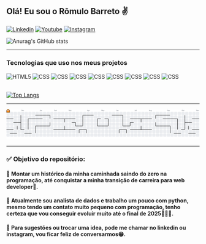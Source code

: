 ## Olá! Eu sou o Rômulo Barreto ✌️

[![Linkedin](https://img.shields.io/badge/LinkedIn-0077B5?style=for-the-badge&logo=linkedin&logoColor=white)](https://www.linkedin.com/in/romulobasilva/)
[![Youtube](https://img.shields.io/badge/YouTube-FF0000?style=for-the-badge&logo=youtube&logoColor=white)](https://www.youtube.com/@Romulobah)
[![Instagram](https://img.shields.io/badge/Instagram-E4405F?style=for-the-badge&logo=instagram&logoColor=white)](https://www.instagram.com/romulo_ba/)

![Anurag's GitHub stats](https://github-readme-stats.vercel.app/api?username=romulobarreto&show_icons=true&theme=radical)

<hr/>

### Tecnologias que uso nos meus projetos

<div style="display: inline_block">
    <img align="center" alt="HTML5" src="https://img.shields.io/badge/HTML5-E34F26?style=for-the-badge&logo=html5&logoColor=white"/>
    <img align="center" alt="CSS" src="https://img.shields.io/badge/CSS3-1572B6?style=for-the-badge&logo=css3&logoColor=white"/>
    <img align="center" alt="CSS" src="https://img.shields.io/badge/Bootstrap-563D7C?style=for-the-badge&logo=bootstrap&logoColor=white"/>
    <img align="center" alt="CSS" src="https://img.shields.io/badge/JavaScript-323330?style=for-the-badge&logo=javascript&logoColor=F7DF1E"/>
    <img align="center" alt="CSS" src="https://img.shields.io/badge/Vue.js-35495E?style=for-the-badge&logo=vue.js&logoColor=4FC08D"/>
    <img align="center" alt="CSS" src="https://img.shields.io/badge/Python-14354C?style=for-the-badge&logo=python&logoColor=white"/>
    <img align="center" alt="CSS" src="https://img.shields.io/badge/Django-092E20?style=for-the-badge&logo=django&logoColor=white"/>
    <img align="center" alt="CSS" src="https://img.shields.io/badge/MySQL-005C84?style=for-the-badge&logo=mysql&logoColor=white"/>
    <img align="center" alt="CSS" src="https://img.shields.io/badge/SQLite-07405E?style=for-the-badge&logo=sqlite&logoColor=white"/>
</div><br/>

[![Top Langs](https://github-readme-stats.vercel.app/api/top-langs/?username=romulobarreto&layout=compact&theme=radical)](https://github.com/anuraghazra/github-readme-stats)

<hr/>

<picture>
  <source media="(prefers-color-scheme: dark)" srcset="https://raw.githubusercontent.com/romulobarreto/romulobarreto/output/pacman-contribution-graph-dark.svg">
  <source media="(prefers-color-scheme: light)" srcset="https://raw.githubusercontent.com/romulobarreto/romulobarreto/output/pacman-contribution-graph.svg">
  <img alt="pacman contribution graph" src="https://raw.githubusercontent.com/romulobarreto/romulobarreto/output/pacman-contribution-graph.svg">
</picture>

<hr/>

### ✅ Objetivo do repositório:

####    🔹 Montar um histórico da minha caminhada saindo do zero na programação, até conquistar a minha transição de carreira para web developer🚀. 
####    🔹 Atualmente sou analista de dados e trabalho um pouco com python, mesmo tendo um contato muito pequeno com programação, tenho certeza que vou conseguir evoluir muito até o final de 2025👨🏻‍💻. 
####    🔹 Para sugestões ou trocar uma idea, pode me chamar no linkedin ou instagram, vou ficar feliz de conversarmos😁.
